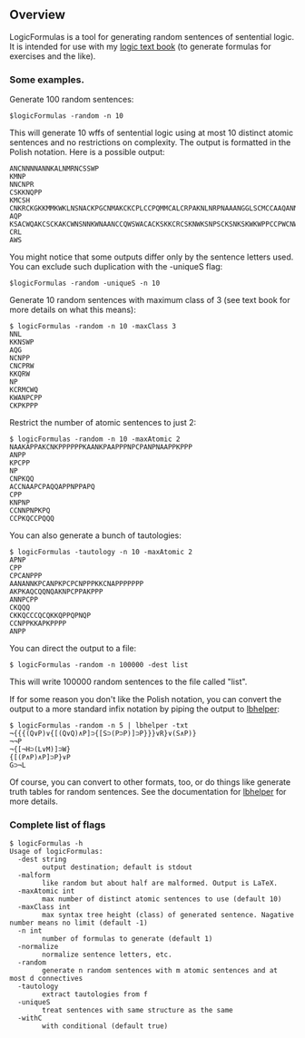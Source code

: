 ## Overview

LogicFormulas is a tool for generating random sentences of sentential logic. It is intended for use with my [logic text book](https://github.com/adamay909/logicbook) (to generate formulas for exercises and the like).

### Some examples.

Generate 100 random sentences:

	$logicFormulas -random -n 10

This will generate 10 wffs of sentential logic using at most 10 distinct atomic sentences and no restrictions on complexity. The output is formatted in the Polish notation. Here is a possible output:

	ANCNNNNANNKALNMRNCSSWP
	KMNP
	NNCNPR
	CSKKNQPP
	KMCSH
	CNKRCKGKKMMKWKLNSNACKPGCNMAKCKCPLCCPQMMCALCRPAKNLNRPNAAANGGLSCMCCAAQANNMNKMKNAPMLANKSCCSNRAACCSPASNRGGNKPKNLNKWSCALQSKGCCAAKACLNLANKLGSRPPKNANRNGNCNAWSMNKCMCCKKGNRNKRSCAKAKAAGMLRCLARKKAGKANPLQGMLQMNMNNAQLAKCRRGL
	AQP
	KSACWQAKCSCKAKCWNSNNKWNAANCCQWSWACACKSKKCRCSKNWKSNPSCKSNKSKWKWPPCCPWCNWQCNRCAPWKPAPAPKSKSCAAKPKNPWPRANKCCCPQKCSKPCWSQSNNNRNKNQCQCNNANNQSRPQQWPRS
	CRL
	AWS

You might notice that some outputs differ only by the sentence letters used. You can exclude such duplication with the -uniqueS flag:

	$logicFormulas -random -uniqueS -n 10

Generate 10 random sentences with maximum class of 3 (see text book for more details on what this means):

	$ logicFormulas -random -n 10 -maxClass 3
	NNL
	KKNSWP
	AQG
	NCNPP
	CNCPRW
	KKQRW
	NP
	KCRMCWQ
	KWANPCPP
	CKPKPPP

Restrict the number of atomic sentences to just 2:

	$ logicFormulas -random -n 10 -maxAtomic 2
	NAAKAPPAKCNKPPPPPPKAANKPAAPPPNPCPANPNAAPPKPPP
	ANPP
	KPCPP
	NP
	CNPKQQ
	ACCNAAPCPAQQAPPNPPAPQ
	CPP
	KNPNP
	CCNNPNPKPQ
	CCPKQCCPQQQ

You can also generate a bunch of tautologies:

	$ logicFormulas -tautology -n 10 -maxAtomic 2
	APNP
	CPP
	CPCANPPP
	AANANNKPCANPKPCPCNPPPKKCNAPPPPPPP
	AKPKAQCQQNQAKNPCPPAKPPP
	ANNPCPP
	CKQQQ
	CKKQCCCQCQKKQPPQPNQP
	CCNPPKKAPKPPPP
	ANPP

You can direct the output to a file:

	$ logicFormulas -random -n 100000 -dest list

This will write 100000 random sentences to the file called "list".

If for some reason you don't like the Polish notation, you can convert the output to a more standard infix notation by piping the output to [lbhelper](https://github.com/adamay909/logicTools/tree/main/lbhelper):

	$ logicFormulas -random -n 5 | lbhelper -txt
	¬{{{(Q∨P)∨{[(Q∨Q)∧P]⊃{[S⊃(P⊃P)]⊃P}}}∨R}∨(S∧P)}
	¬¬P
	¬{[¬H⊃(L∨M)]⊃W}
	{[(P∧P)∧P]⊃P}∨P
	G⊃¬L

Of course, you can convert to other formats, too, or do things like generate truth tables for random sentences. See the documentation for [lbhelper](https://github.com/adamay909/logicTools/tree/main/lbhelper) for more details.

### Complete list of flags

	$ logicFormulas -h
	Usage of logicFormulas:
	  -dest string
	    	output destination; default is stdout
	  -malform
	    	like random but about half are malformed. Output is LaTeX.
	  -maxAtomic int
	    	max number of distinct atomic sentences to use (default 10)
	  -maxClass int
	    	max syntax tree height (class) of generated sentence. Nagative number means no limit (default -1)
	  -n int
	    	number of formulas to generate (default 1)
	  -normalize
	    	normalize sentence letters, etc.
	  -random
	    	generate n random sentences with m atomic sentences and at most d connectives
	  -tautology
	    	extract tautologies from f
	  -uniqueS
	    	treat sentences with same structure as the same
	  -withC
	    	with conditional (default true)


